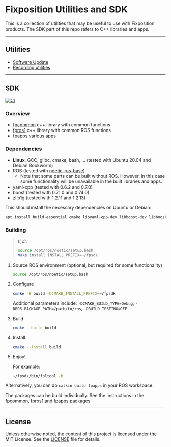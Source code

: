 # Fixposition Utilities and SDK

This is a collection of utilities that may be useful to use with Fixposition products.
The SDK part of this repo refers to C++ libraries and apps.


---
## Utilities

- [Software Update](software_update/README.md)
- [Recording utilities](record/README.md)


---
## SDK

[![CI](https://github.com/fixposition/fixposition_utility/actions/workflows/main.yml/badge.svg)](https://github.com/fixposition/fixposition_utility/actions/workflows/main.yml)

### Overview

- [fpcommon](fpcommon/README.md) c++ library with common functions
- [fpros1](fpros1/README.md) c++ library with common ROS functions
- [fpapps](fpapps/README.md) various apps

### Dependencies

- **Linux**, GCC, glibc, cmake, bash, ... (tested with Ubuntu 20.04 and Debian Bookworm)
- ROS (tested with [noetic-ros-base](https://hub.docker.com/_/ros/))
    - Note that some parts can be built without ROS. However, in this case some functionality will be unavailable
      in the built libraries and apps.
- yaml-cpp
  (tested with 0.6.2 and 0.7.0)
- boost
  (tested with 0.71.0 and 0.74.0)
- zlib1g
  (tested with 1.2.11 and 1.2.13)

This should install the necessary dependencies on Ubuntu or Debian:

```sh
apt install build-essential cmake libyaml-cpp-dev libboost-dev libboost-stacktrace-dev zlib1g-dev
```

### Building

> *tl;dr*:
>
> ```sh
> source /opt/ros/noetic/setup.bash
> make install INSTALL_PREFIX=~/fpsdk
> ```

1. Source ROS environment (optional, but required for some functionality)

    ```sh
    source /opt/ros/noetic/setup.bash
    ```

2. Configure

    ```sh
    cmake -B build -DCMAKE_INSTALL_PREFIX=~/fpsdk
    ```

    Additional parameters include: `-DCMAKE_BUILD_TYPE=Debug`, `-DROS_PACKAGE_PATH=/path/to/ros`, `-DBUILD_TESTING=OFF`

3. Build

    ```sh
    cmake --build build
    ```

4. Install

    ```sh
    cmake --install build
    ```

5. Enjoy!

    For example:

    ```sh
    ~/fpsdk/bin/fpltool -h
    ```

Alternatively, you can do `catkin build fpapps` in your ROS workspace.

The packages can be build individually. See the instructions in the [fpcommon](fpcommon/README.md),
[fpros1](fpros1/README.md) and [fpapps](fpapps/README.md) packages.

---
## License

Unless otherwise noted, the content of this project is licensed under the MIT License.
See the [LICENSE](LICENSE) file for details.
